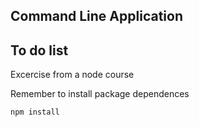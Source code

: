 ## Command Line Application
## To do list


Excercise from a node course

Remember to install package dependences

```
npm install 
```
